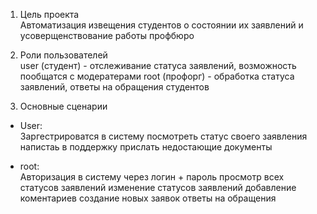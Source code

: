 1. Цель проекта    
 Автоматизация извещения студентов о состоянии их заявлений и усоверщенствование работы профбюро

2. Роли пользователей    
 user (студент) - отслеживание статуса заявлений, возможность пообщатся с модератерами 
 root (профорг) - обработка статуса заявлений, ответы на обращения студентов

3. Основные сценарии

- User:    
Заргестрироватся в систему
посмотреть статус своего заявления
напистаь в поддержку
прислать недостающие документы

- root:      
Авторизация в систему через логин + пароль
просмотр всех статусов заявлений
изменение статусов заявлений 
добавление коментариев
создание новых заявок
ответы на обращения